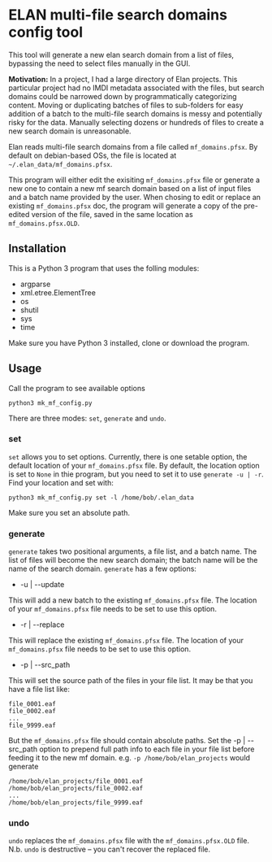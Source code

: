 ELAN multi-file search domains config tool
==========================================

This tool will generate a new elan search domain from a list of files, bypassing the need to select files manually in the GUI.

__Motivation:__ In a project, I had a large directory of Elan projects. This particular project had no IMDI metadata associated with the files, but search domains could be narrowed down by programmatically categorizing content. Moving or duplicating batches of files to sub-folders for easy addition of a batch to the multi-file search domains is messy and potentially risky for the data. Manually selecting dozens or hundreds of files to create a new search domain is unreasonable.

Elan reads multi-file search domains from a file called `mf_domains.pfsx`. By default on debian-based OSs, the file is located at `~/.elan_data/mf_domains.pfsx`. 

This program will either edit the exisiting `mf_domains.pfsx` file or generate a new one to contain a new mf search domain based on a list of input files and a batch name provided by the user. When chosing to edit or replace an existing `mf_domains.pfsx` doc, the program will generate a copy of the pre-edited version of the file, saved in the same location as `mf_domains.pfsx.OLD`.

Installation
------------

This is a Python 3 program that uses the folling modules:

* argparse
* xml.etree.ElementTree
* os
* shutil
* sys
* time

Make sure you have Python 3 installed, clone or download the program.

Usage
-----

Call the program to see available options

    python3 mk_mf_config.py

There are three modes: `set`, `generate` and `undo`.

### set

`set` allows you to set options. Currently, there is one setable option, the default location of your `mf_domains.pfsx` file. By default, the location option is set to `None` in thie program, but you need to set it to use `generate -u | -r`.  Find your location and set with:

    python3 mk_mf_config.py set -l /home/bob/.elan_data

Make sure you set an absolute path.

### generate

`generate` takes two positional arguments, a file list, and a batch name. The list of files will become the new search domain; the batch name will be the name of the search domain. `generate` has a few options:

* -u | --update

This will add a new batch to the existing `mf_domains.pfsx` file. The location of your `mf_domains.pfsx` file needs to be set to use this option.

* -r | --replace

This will replace the existing `mf_domains.pfsx` file. The location of your `mf_domains.pfsx` file needs to be set to use this option.

* -p | --src_path

This will set the source path of the files in your file list. It may be that you have a file list like:

    file_0001.eaf
    file_0002.eaf
    ...
    file_9999.eaf

But the `mf_domains.pfsx` file should contain absolute paths. Set the -p | --src_path option to prepend full path info to each file in your file list before feeding it to the new mf domain. e.g. `-p /home/bob/elan_projects` would generate

    /home/bob/elan_projects/file_0001.eaf
    /home/bob/elan_projects/file_0002.eaf
    ...
    /home/bob/elan_projects/file_9999.eaf

### undo

`undo` replaces the `mf_domains.pfsx` file with the `mf_domains.pfsx.OLD` file. N.b. `undo` is destructive – you can't recover the replaced file.
